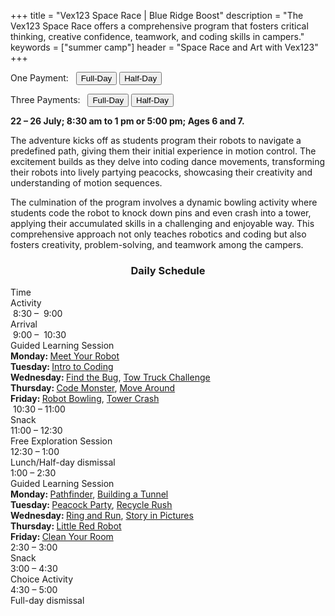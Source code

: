 +++
title = "Vex123 Space Race | Blue Ridge Boost"
description = "The Vex123 Space Race offers a comprehensive program that fosters critical thinking, creative confidence, teamwork, and coding skills in campers."
keywords = ["summer camp"]
header = "Space Race and Art with Vex123"
+++

<p></p>

<div class="container">
    <div class="row pb-1">
        <div class="col-4">
            <p> One Payment: &nbsp;
                <a href="https://summer-24-ages-6-to-7-full-day.cheddarup.com"><button class="button-8s" role="button">Full-Day</button></a>  <a href="https://summer-24-ages-6-and-7-half-day.cheddarup.com"><button class="button-8s" role="button">Half-Day</button></a>
            </p>
            <p> Three Payments: &nbsp;
                <a href="https://summer-24-ages-6-and-7-full-day-3-payments.cheddarup.com"><button class="button-8s" role="button">Full-Day</button></a>  <a href="https://summer-24-ages-6-and-7-half-day-3-payments.cheddarup.com"><button class="button-8s" role="button">Half-Day</button></a> <br>
            </p>
        </div>
        <div class="col-8">
            <p><b>22 &ndash; 26 July; 8:30 am to 1 pm or 5:00 pm; Ages 6 and 7.</b></p>
            <p>The adventure kicks off as students program their robots to navigate a predefined path, giving them their initial experience in motion control. The excitement builds as they delve into coding dance movements, transforming their robots into lively partying peacocks, showcasing their creativity and understanding of motion sequences. </p>
            <p>The culmination of the program involves a dynamic bowling activity where students code the robot to knock down pins and even crash into a tower, applying their accumulated skills in a challenging and enjoyable way. This comprehensive approach not only teaches robotics and coding but also fosters creativity, problem-solving, and teamwork among the campers.
        </div>
    </div>
    <div class="row pb-1">
        <div class="col-1">
        </div>
        <div class="col-10">
            <div class="container p-0 m-0 b-0">
                <h3 align="center">Daily Schedule</h3>
                <div class="row py-1 table-header">
                    <div class="col-2 text-center">Time</div>	
                    <div class="col-10">Activity</div>
                </div>
                <div class="row py-1">
                    <div class="col-2 text-center">&nbsp;8:30 &ndash; &nbsp;9:00</div>
                    <div class="col-10">Arrival</div>
                </div>
                <div class="row py-1 table-dark-row">
                    <div class="col-2 text-center">&nbsp;9:00 &ndash; &nbsp;10:30	</div>
                    <div class="col-10 ">Guided Learning Session<br>
                        <b>Monday: </b> <a href="https://education.vex.com/stemlabs/123/meet-your-robot">Meet Your Robot</a><br>
                        <b>Tuesday: </b> <a href="https://education.vex.com/stemlabs/123/intro-to-coding?lng=en">Intro to Coding</a><br>
                        <b>Wednesday: </b> <a href="https://education.vex.com/stemlabs/123/find-the-bug">Find the Bug</a>, <a href="https://docs.google.com/document/d/1A96F9e472ybYp6VRV4EVeLr4OuSbUR_CYKIomP3fe5k/edit?usp=sharing">Tow Truck Challenge</a><br>
                        <b>Thursday: </b> <a href="https://docs.google.com/document/u/1/d/1uxOtCrk_58HAnNqM39G3238Kcl1HngMb9UIUqle352U/edit">Code Monster</a>, <a href="https://docs.google.com/document/u/1/d/1kbCf721NL3ep4jUIVFGIi40yMrnQaBmSWgTNKSr2xB4/edit">Move Around</a><br>
                        <b>Friday: </b> <a href="https://docs.google.com/document/d/1vwMJqbXDEbYvrP_1n_DGVkirgtbXCfUfFBeP3222Nz4/edit?usp=sharing">Robot Bowling</a>, <a href="https://docs.google.com/document/d/1Ep9kOacvAvpnIRc7DTM6TRJ5aGmuvioJiP8UtQi-lnc/edit?usp=sharing">Tower Crash</a><br>
                    </div>
                </div>
                <div class="row py-1">
                    <div class="col-2 text-center">&nbsp;10:30 &ndash; 11:00 </div>
                    <div class="col-10">Snack</div>
                </div>
                <div class="row py-1 table-dark-row">
                    <div class="col-2 text-center">11:00 &ndash; 12:30</div>	
                    <div class="col-10">Free Exploration Session
                    </div>
                </div>
                <div class="row py-1">
                    <div class="col-2 text-center">12:30 &ndash; 1:00</div>
                    <div class="col-10">Lunch/Half-day dismissal</div>
                </div>
                <div class="row py-1 table-dark-row">
                    <div class="col-2 text-center">1:00 &ndash; 2:30</div>	
                    <div class="col-10">Guided Learning Session<br>
                        <b>Monday: </b> <a href="https://docs.google.com/document/d/10KsaePnU7ddN_ZFxUg_wz8WMmu7Rw25lR1DVs7Jo6rg/edit?usp=sharing">Pathfinder</a>, <a href="https://docs.google.com/document/d/1RZ1ArIY1Z9hkufxo5QLZq-CJiSxAcHjA0iYn6OdHGY8/edit#heading=h.sxomwkc8zvss">Building a Tunnel</a><br>
                        <b>Tuesday: </b> <a href="https://docs.google.com/document/d/1oKTzghJATYFwjzaQ3uw8J2JunbkmjN8pjVMZJE_s5HE/edit?usp=sharing">Peacock Party</a>, <a href="https://docs.google.com/document/u/1/d/1HZit2Bej9odwgujGqaBZf_SlTMJliwk2w-bFK2rZHuk/edit">Recycle Rush</a><br>
                        <b>Wednesday: </b><a href="https://docs.google.com/document/d/1mJV4HAcNDQz2E9Ivh2hkB38tpg682rh4qwKdQnmvoe0/edit">Ring and Run</a>, <a href="https://education.vex.com/stemlabs/123/intro-to-coding/unit-overview/choice-board?lng=en">Story in Pictures</a><br>
                        <b>Thursday: </b><a href="https://education.vex.com/stemlabs/123/little-red-robot">Little Red Robot</a><br>
                        <b>Friday: </b><a href="https://docs.google.com/document/d/1wXrTG7xMRFA4fjtGADiQWd1VXGeKjtHorcetZktGfRM/edit?usp=sharing">Clean Your Room</a><br>
                    </div>
                </div>
                <div class="row py-1">
                    <div class="col-2 text-center">2:30 &ndash; 3:00</div>	
                    <div class="col-10">Snack</div>
                </div>
                <div class="row py-1 table-dark-row">
                    <div class="col-2 text-center">3:00  &ndash;  4:30	</div>
                    <div class="col-10">Choice Activity</div>
                </div>
                <div class="row py-1">
                    <div class="col-2 text-center">4:30  &ndash;  5:00	</div>
                    <div class="col-10">Full-day dismissal</div>
                </div>
            </div>
        </div>
        <div class="col-1">
        </div>
        </div> <!-- inner container -->
    </div>
</div> <!-- outer container -->